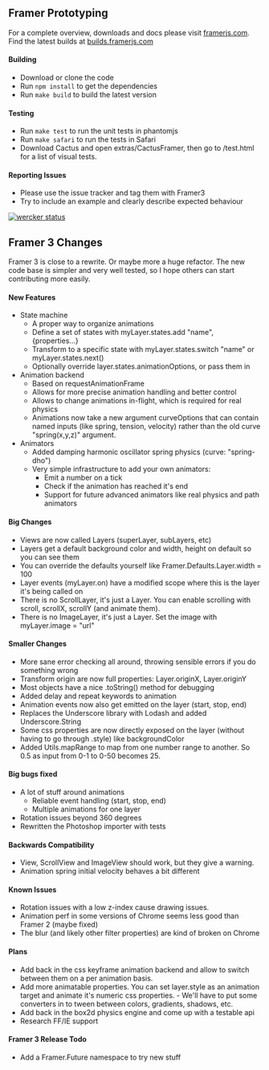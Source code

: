 ## Framer Prototyping

For a complete overview, downloads and docs please visit [framerjs.com](http://www.framerjs.com). Find the latest builds at [builds.framerjs.com](http://builds.framerjs.com)

#### Building

- Download or clone the code
- Run `npm install` to get the dependencies
- Run `make build` to build the latest version

#### Testing

- Run `make test` to run the unit tests in phantomjs
- Run `make safari` to run the tests in Safari
- Download Cactus and open extras/CactusFramer, then go to /test.html for a list of visual tests.

#### Reporting Issues

- Please use the issue tracker and tag them with Framer3
- Try to include an example and clearly describe expected behaviour

[![wercker status](https://app.wercker.com/status/8e5d02248bfd387acebdf177fba5f6b1/m/framer3 "wercker status")](https://app.wercker.com/project/bykey/8e5d02248bfd387acebdf177fba5f6b1)

## Framer 3 Changes

Framer 3 is close to a rewrite. Or maybe more a huge refactor. The new code base is simpler and very well tested, so I hope others can start contributing more easily.

#### New Features

- State machine
  - A proper way to organize animations
  - Define a set of states with myLayer.states.add "name", {properties...}
  - Transform to a specific state with myLayer.states.switch "name" or myLayer.states.next()
  - Optionally override layer.states.animationOptions, or pass them in 
- Animation backend
  - Based on requestAnimationFrame
  - Allows for more precise animation handling and better control
  - Allows to change animations in-flight, which is required for real physics
  - Animations now take a new argument curveOptions that can contain named inputs (like spring, tension, velocity) rather than the old curve "spring(x,y,z)" argument.
- Animators
  - Added damping harmonic oscillator spring physics (curve: "spring-dho")
  - Very simple infrastructure to add your own animators:
    - Emit a number on a tick
    - Check if the animation has reached it's end
    - Support for future advanced animators like real physics and path animators

#### Big Changes

- Views are now called Layers (superLayer, subLayers, etc)
- Layers get a default background color and width, height on default so you can see them
- You can override the defaults yourself like Framer.Defaults.Layer.width = 100
- Layer events (myLayer.on) have a modified scope where this is the layer it's being called on
- There is no ScrollLayer, it's just a Layer. You can enable scrolling with scroll, scrollX, scrollY (and animate them).
- There is no ImageLayer, it's just a Layer. Set the image with myLayer.image = "url"

#### Smaller Changes

- More sane error checking all around, throwing sensible errors if you do something wrong
- Transform origin are now full properties: Layer.originX, Layer.originY
- Most objects have a nice .toString() method for debugging
- Added delay and repeat keywords to animation
- Animation events now also get emitted on the layer (start, stop, end)
- Replaces the Underscore library with Lodash and added Underscore.String
- Some css properties are now directly exposed on the layer (without having to go through .style) like backgroundColor
- Added Utils.mapRange to map from one number range to another. So 0.5 as input from 0-1 to 0-50 becomes 25.

#### Big bugs fixed

- A lot of stuff around animations
  - Reliable event handling (start, stop, end)
  - Multiple animations for one layer
- Rotation issues beyond 360 degrees
- Rewritten the Photoshop importer with tests

#### Backwards Compatibility

- View, ScrollView and ImageView should work, but they give a warning.
- Animation spring initial velocity behaves a bit different

#### Known Issues

- Rotation issues with a low z-index cause drawing issues.
- Animation perf in some versions of Chrome seems less good than Framer 2 (maybe fixed)
- The blur (and likely other filter properties) are kind of broken on Chrome

#### Plans

- Add back in the css keyframe animation backend and allow to switch between them on a per animation basis.
- Add more animatable properties. You can set layer.style as an animation target and animate it's numeric css properties. - We'll have to put some converters in to tween between colors, gradients, shadows, etc.
- Add back in the box2d physics engine and come up with a testable api
- Research FF/IE support

#### Framer 3 Release Todo

- Add a Framer.Future namespace to try new stuff

